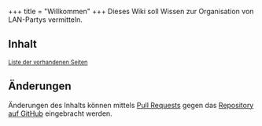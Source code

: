 +++
title = "Willkommen"
+++
Dieses Wiki soll Wissen zur Organisation von LAN-Partys vermitteln.

## Inhalt

<small>[Liste der vorhandenen Seiten](/wiki/)</small>

## Änderungen

Änderungen des Inhalts können mittels [Pull Requests](https://github.com/orgatalk/wiki/pulls) gegen das [Repository auf GitHub](https://github.com/orgatalk/wiki) eingebracht werden.
